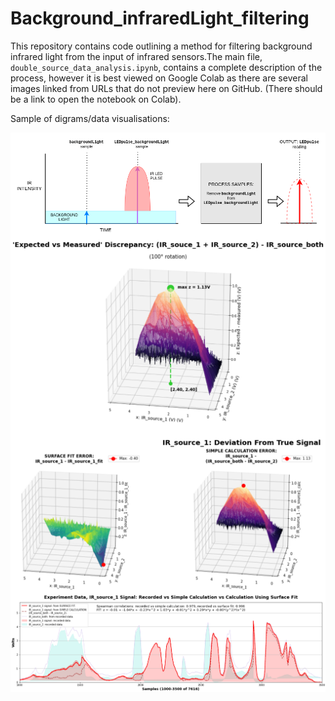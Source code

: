 # Background_infraredLight_filtering
This repository contains code outlining a method for filtering background infrared light from the input of infrared sensors.The main file, `double_source_data_analysis.ipynb`, contains a complete description of the process, however it is best viewed on Google Colab as there are several images linked from URLs that do not preview here on GitHub. (There should be a link to open the notebook on Colab).

Sample of digrams/data visualisations:

<img align="middle" src="Untitled Diagram.png" alt="drawing1" width="700"/>

<img align="middle" src="expected_vs_measured_peak.png" alt="drawing1" width="700"/>

<img align="middle" src="IR_source_1_deviation.png" alt="drawing1" width="700"/>

<img align="middle" src="final_line_plot.png" alt="drawing1" width="700"/>
